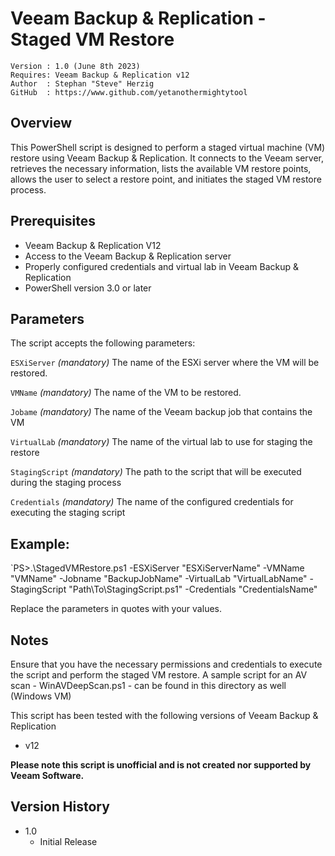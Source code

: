 # Veeam Backup & Replication - Staged VM Restore

~~~~
Version : 1.0 (June 8th 2023)
Requires: Veeam Backup & Replication v12
Author  : Stephan "Steve" Herzig
GitHub  : https://www.github.com/yetanothermightytool
~~~~

## Overview
This PowerShell script is designed to perform a staged virtual machine (VM) restore using Veeam Backup & Replication. It connects to the Veeam server, retrieves the necessary information, lists the available VM restore points, allows the user to select a restore point, and initiates the staged VM restore process.

## Prerequisites

- Veeam Backup & Replication V12
- Access to the Veeam Backup & Replication server
- Properly configured credentials and virtual lab in Veeam Backup & Replication
- PowerShell version 3.0 or later



## Parameters
The script accepts the following parameters:
 
  `ESXiServer`
_(mandatory)_ The name of the ESXi server where the VM will be restored.

  `VMName`
_(mandatory)_ The name of the VM to be restored.

  `Jobame`
_(mandatory)_ The name of the Veeam backup job that contains the VM

  `VirtualLab`
_(mandatory)_ The name of the virtual lab to use for staging the restore

  `StagingScript`
_(mandatory)_ The path to the script that will be executed during the staging process

  `Credentials`
_(mandatory)_ The name of the configured credentials for executing the staging script

## Example: 
`PS>.\StagedVMRestore.ps1 -ESXiServer "ESXiServerName" -VMName "VMName" -Jobname "BackupJobName" -VirtualLab "VirtualLabName" -StagingScript "Path\To\StagingScript.ps1" -Credentials "CredentialsName"

Replace the parameters in quotes with your values.
  
## Notes
Ensure that you have the necessary permissions and credentials to execute the script and perform the staged VM restore.
A sample script for an AV scan - WinAVDeepScan.ps1 - can be found in this directory as well (Windows VM)

This script has been tested with the following versions of Veeam Backup & Replication
- v12

**Please note this script is unofficial and is not created nor supported by Veeam Software.**

## Version History

*  1.0
    * Initial Release
